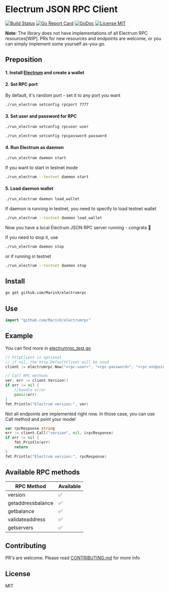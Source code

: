 # Electrum JSON RPC Client

[![Build Status](https://travis-ci.org/MarinX/electrumrpc.svg?branch=master)](https://travis-ci.org/MarinX/electrumrpc)
[![Go Report Card](https://goreportcard.com/badge/github.com/MarinX/electrumrpc)](https://goreportcard.com/report/github.com/MarinX/electrumrpc)
[![GoDoc](https://godoc.org/github.com/MarinX/electrumrpc?status.svg)](https://godoc.org/github.com/MarinX/electrumrpc)
[![License MIT](https://img.shields.io/badge/license-MIT-brightgreen.svg?style=flat)](LICENSE)

**Note**: The library does not have implementations of all Electrum RPC resources[WIP]. 
PRs for new resources and endpoints are welcome, or you can simply implement some yourself as-you-go.

## Preposition
#### 1. Install [Electrum](https://electrum.org/) and create a wallet

#### 2. Set RPC port
By default, it's random port - set it to any port you want
```bash
./run_electrum setconfig rpcport 7777
``` 

#### 3. Set user and password for RPC
```bash
./run_electrum setconfig rpcuser user
```
```bash
./run_electrum setconfig rpcpassword password
```

#### 4. Run Electrum as daemon
```bash
./run_electrum daemon start
```
If you want to start in testnet mode
```bash
./run_electrum --testnet daemon start
```

#### 5. Load daemon wallet
```bash
./run_electrum daemon load_wallet
```
If daemon is running in testnet, you need to specify to load testnet wallet
```bash
./run_electrum --testnet daemon load_wallet
```

Now you have a local Electrum JSON RPC server running - congrats 🥳

If you need to stop it, use
```bash
./run_electrum daemon stop
```
or if running in testnet
```bash
./run_electrum --testnet daemon stop
```

## Install

```bash
go get github.com/MarinX/electrumrpc
```

## Use

```go
import "github.com/MarinX/electrumrpc"
```

## Example
You can find more in [electrumrpc_test.go](https://github.com/MarinX/electrumrpc/blob/master/electrumrpc_test.go)
```go
// httpClient is optional
// if nil, the http.DefaultClient will be used
client := electrumrpc.New("<rpc-user>", "<rpc-password>", "<rpc-endpoint>", nil)

// Call RPC methods
ver, err := client.Version()
if err != nil {
	//handle error
	panic(err)
}
fmt.Println("Electrum version:", ver)
```

Not all endpoints are implemented right now. 
In those case, you can use Call method and point your model
```go
var rpcResponse string
err := client.Call("version", nil, &rpcResponse)
if err != nil {
	fmt.Println(err)
	return
}
fmt.Println("Electrum version:", rpcResponse)
```

## Available RPC methods

| RPC Method  | Available |
| --- | --- |
| version  | ✅  |
| getaddressbalance  | ✅  |
| getbalance  | ✅  |
| validateaddress  | ✅  |
| getservers  | ✅  |


## Contributing
PR's are welcome. Please read [CONTRIBUTING.md](https://github.com/MarinX/electrumrpc/blob/master/CONTRIBUTING.md) for more info

## License
MIT